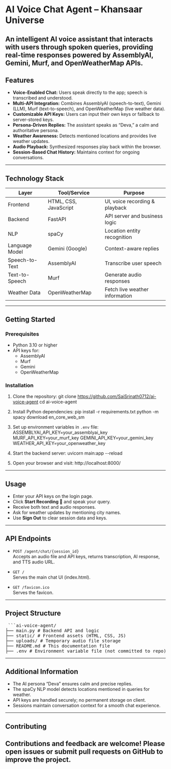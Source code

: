 # AI Voice Chat Agent – Khansaar Universe

An intelligent AI voice assistant that interacts with users through spoken queries, providing real-time responses powered by AssemblyAI, Gemini, Murf, and OpenWeatherMap APIs.
---

## Features

- **Voice-Enabled Chat:** Users speak directly to the app; speech is transcribed and understood.
- **Multi-API Integration:** Combines AssemblyAI (speech-to-text), Gemini (LLM), Murf (text-to-speech), and OpenWeatherMap (live weather data).
- **Customizable API Keys:** Users can input their own keys or fallback to server-stored keys.
- **Persona-Driven Replies:** The assistant speaks as “Deva,” a calm and authoritative persona.
- **Weather Awareness:** Detects mentioned locations and provides live weather updates.
- **Audio Playback:** Synthesized responses play back within the browser.
- **Session-Based Chat History:** Maintains context for ongoing conversations.
---

## Technology Stack

| Layer          | Tool/Service         | Purpose                          |
|----------------|---------------------|---------------------------------|
| Frontend       | HTML, CSS, JavaScript | UI, voice recording & playback  |
| Backend        | FastAPI             | API server and business logic   |
| NLP            | spaCy               | Location entity recognition     |
| Language Model | Gemini (Google)     | Context-aware replies           |
| Speech-to-Text | AssemblyAI          | Transcribe user speech          |
| Text-to-Speech | Murf                | Generate audio responses        |
| Weather Data   | OpenWeatherMap      | Fetch live weather information  |
---

## Getting Started

### Prerequisites

- Python 3.10 or higher
- API keys for:
  - AssemblyAI
  - Murf
  - Gemini
  - OpenWeatherMap

### Installation

1. Clone the repository:
git clone  https://github.com/SaiSrinath0712/ai-voice-agent
cd ai-voice-agent

2. Install Python dependencies:
pip install -r requirements.txt
python -m spacy download en_core_web_sm

3. Set up environment variables in `.env` file:
ASSEMBLYAI_API_KEY=your_assemblyai_key
MURF_API_KEY=your_murf_key
GEMINI_API_KEY=your_gemini_key
WEATHER_API_KEY=your_openweather_key

4. Start the backend server:
uvicorn main:app --reload

5. Open your browser and visit:
http://localhost:8000/
---
## Usage

- Enter your API keys on the login page.
- Click **Start Recording 🎤** and speak your query.
- Receive both text and audio responses.
- Ask for weather updates by mentioning city names.
- Use **Sign Out** to clear session data and keys.
---

## API Endpoints

- `POST /agent/chat/{session_id}`  
Accepts an audio file and API keys, returns transcription, AI response, and TTS audio URL.

- `GET /`  
Serves the main chat UI (index.html).

- `GET /favicon.ico`  
Serves the favicon.
---

## Project Structure

<pre> ```ai-voice-agent/
├── main.py # Backend API and logic
├── static/ # Frontend assets (HTML, CSS, JS)
├── uploads/ # Temporary audio file storage
├── README.md # This documentation file
├── .env # Environment variable file (not committed to repo)``` </pre> 

---
## Additional Information

- The AI persona “Deva” ensures calm and precise replies.
- The spaCy NLP model detects locations mentioned in queries for weather.
- API keys are handled securely; no permanent storage on client.
- Sessions maintain conversation context for a smooth chat experience.
---

## Contributing

Contributions and feedback are welcome! Please open issues or submit pull requests on GitHub to improve the project.
---


